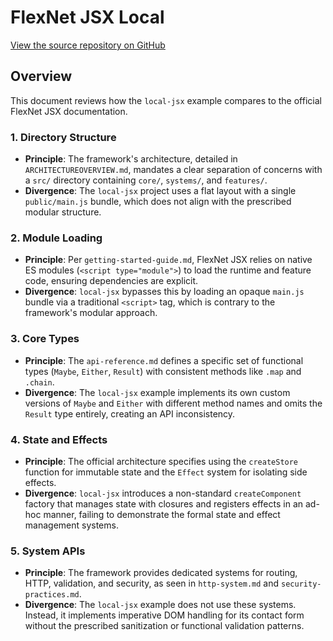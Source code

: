 # FlexNet JSX Local

[View the source repository on GitHub](https://github.com/OGH3X/local-jsx)

## Overview

This document reviews how the `local-jsx` example compares to the official FlexNet JSX documentation.

### 1. Directory Structure
- **Principle**: The framework's architecture, detailed in `ARCHITECTUREOVERVIEW.md`, mandates a clear separation of concerns with a `src/` directory containing `core/`, `systems/`, and `features/`.
- **Divergence**: The `local-jsx` project uses a flat layout with a single `public/main.js` bundle, which does not align with the prescribed modular structure.

### 2. Module Loading
- **Principle**: Per `getting-started-guide.md`, FlexNet JSX relies on native ES modules (`<script type="module">`) to load the runtime and feature code, ensuring dependencies are explicit.
- **Divergence**: `local-jsx` bypasses this by loading an opaque `main.js` bundle via a traditional `<script>` tag, which is contrary to the framework's modular approach.

### 3. Core Types
- **Principle**: The `api-reference.md` defines a specific set of functional types (`Maybe`, `Either`, `Result`) with consistent methods like `.map` and `.chain`.
- **Divergence**: The `local-jsx` example implements its own custom versions of `Maybe` and `Either` with different method names and omits the `Result` type entirely, creating an API inconsistency.

### 4. State and Effects
- **Principle**: The official architecture specifies using the `createStore` function for immutable state and the `Effect` system for isolating side effects.
- **Divergence**: `local-jsx` introduces a non-standard `createComponent` factory that manages state with closures and registers effects in an ad-hoc manner, failing to demonstrate the formal state and effect management systems.

### 5. System APIs
- **Principle**: The framework provides dedicated systems for routing, HTTP, validation, and security, as seen in `http-system.md` and `security-practices.md`.
- **Divergence**: The `local-jsx` example does not use these systems. Instead, it implements imperative DOM handling for its contact form without the prescribed sanitization or functional validation patterns.